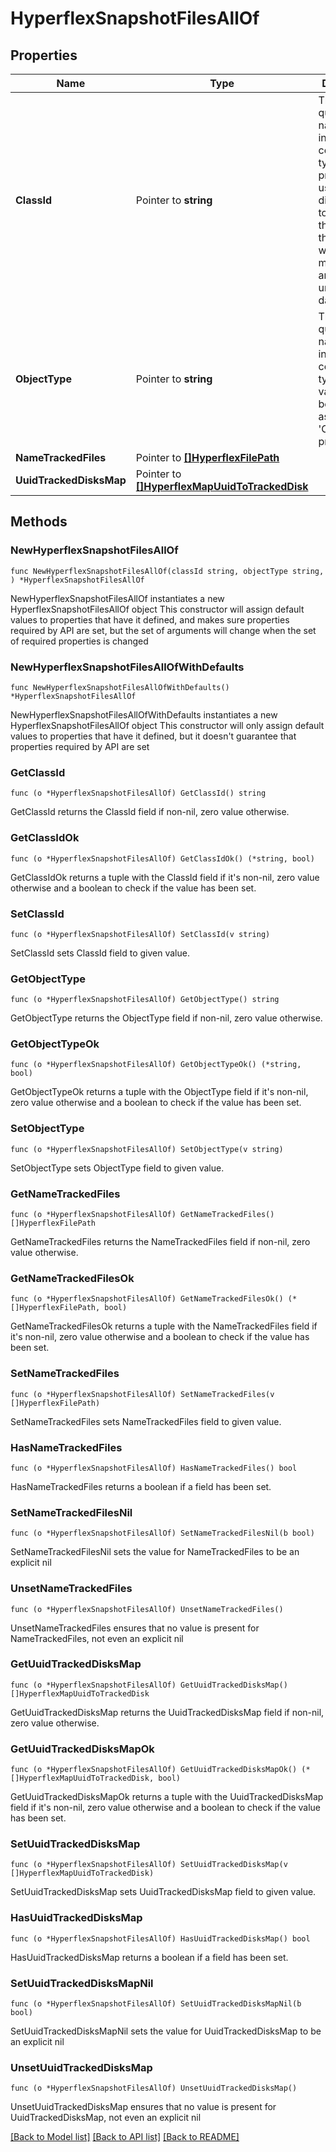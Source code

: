 # HyperflexSnapshotFilesAllOf

## Properties

Name | Type | Description | Notes
------------ | ------------- | ------------- | -------------
**ClassId** | Pointer to **string** | The fully-qualified name of the instantiated, concrete type. This property is used as a discriminator to identify the type of the payload when marshaling and unmarshaling data. | [default to "hyperflex.SnapshotFiles"]
**ObjectType** | Pointer to **string** | The fully-qualified name of the instantiated, concrete type. The value should be the same as the &#39;ClassId&#39; property. | [default to "hyperflex.SnapshotFiles"]
**NameTrackedFiles** | Pointer to [**[]HyperflexFilePath**](hyperflex.FilePath.md) |  | [optional] 
**UuidTrackedDisksMap** | Pointer to [**[]HyperflexMapUuidToTrackedDisk**](hyperflex.MapUuidToTrackedDisk.md) |  | [optional] 

## Methods

### NewHyperflexSnapshotFilesAllOf

`func NewHyperflexSnapshotFilesAllOf(classId string, objectType string, ) *HyperflexSnapshotFilesAllOf`

NewHyperflexSnapshotFilesAllOf instantiates a new HyperflexSnapshotFilesAllOf object
This constructor will assign default values to properties that have it defined,
and makes sure properties required by API are set, but the set of arguments
will change when the set of required properties is changed

### NewHyperflexSnapshotFilesAllOfWithDefaults

`func NewHyperflexSnapshotFilesAllOfWithDefaults() *HyperflexSnapshotFilesAllOf`

NewHyperflexSnapshotFilesAllOfWithDefaults instantiates a new HyperflexSnapshotFilesAllOf object
This constructor will only assign default values to properties that have it defined,
but it doesn't guarantee that properties required by API are set

### GetClassId

`func (o *HyperflexSnapshotFilesAllOf) GetClassId() string`

GetClassId returns the ClassId field if non-nil, zero value otherwise.

### GetClassIdOk

`func (o *HyperflexSnapshotFilesAllOf) GetClassIdOk() (*string, bool)`

GetClassIdOk returns a tuple with the ClassId field if it's non-nil, zero value otherwise
and a boolean to check if the value has been set.

### SetClassId

`func (o *HyperflexSnapshotFilesAllOf) SetClassId(v string)`

SetClassId sets ClassId field to given value.


### GetObjectType

`func (o *HyperflexSnapshotFilesAllOf) GetObjectType() string`

GetObjectType returns the ObjectType field if non-nil, zero value otherwise.

### GetObjectTypeOk

`func (o *HyperflexSnapshotFilesAllOf) GetObjectTypeOk() (*string, bool)`

GetObjectTypeOk returns a tuple with the ObjectType field if it's non-nil, zero value otherwise
and a boolean to check if the value has been set.

### SetObjectType

`func (o *HyperflexSnapshotFilesAllOf) SetObjectType(v string)`

SetObjectType sets ObjectType field to given value.


### GetNameTrackedFiles

`func (o *HyperflexSnapshotFilesAllOf) GetNameTrackedFiles() []HyperflexFilePath`

GetNameTrackedFiles returns the NameTrackedFiles field if non-nil, zero value otherwise.

### GetNameTrackedFilesOk

`func (o *HyperflexSnapshotFilesAllOf) GetNameTrackedFilesOk() (*[]HyperflexFilePath, bool)`

GetNameTrackedFilesOk returns a tuple with the NameTrackedFiles field if it's non-nil, zero value otherwise
and a boolean to check if the value has been set.

### SetNameTrackedFiles

`func (o *HyperflexSnapshotFilesAllOf) SetNameTrackedFiles(v []HyperflexFilePath)`

SetNameTrackedFiles sets NameTrackedFiles field to given value.

### HasNameTrackedFiles

`func (o *HyperflexSnapshotFilesAllOf) HasNameTrackedFiles() bool`

HasNameTrackedFiles returns a boolean if a field has been set.

### SetNameTrackedFilesNil

`func (o *HyperflexSnapshotFilesAllOf) SetNameTrackedFilesNil(b bool)`

 SetNameTrackedFilesNil sets the value for NameTrackedFiles to be an explicit nil

### UnsetNameTrackedFiles
`func (o *HyperflexSnapshotFilesAllOf) UnsetNameTrackedFiles()`

UnsetNameTrackedFiles ensures that no value is present for NameTrackedFiles, not even an explicit nil
### GetUuidTrackedDisksMap

`func (o *HyperflexSnapshotFilesAllOf) GetUuidTrackedDisksMap() []HyperflexMapUuidToTrackedDisk`

GetUuidTrackedDisksMap returns the UuidTrackedDisksMap field if non-nil, zero value otherwise.

### GetUuidTrackedDisksMapOk

`func (o *HyperflexSnapshotFilesAllOf) GetUuidTrackedDisksMapOk() (*[]HyperflexMapUuidToTrackedDisk, bool)`

GetUuidTrackedDisksMapOk returns a tuple with the UuidTrackedDisksMap field if it's non-nil, zero value otherwise
and a boolean to check if the value has been set.

### SetUuidTrackedDisksMap

`func (o *HyperflexSnapshotFilesAllOf) SetUuidTrackedDisksMap(v []HyperflexMapUuidToTrackedDisk)`

SetUuidTrackedDisksMap sets UuidTrackedDisksMap field to given value.

### HasUuidTrackedDisksMap

`func (o *HyperflexSnapshotFilesAllOf) HasUuidTrackedDisksMap() bool`

HasUuidTrackedDisksMap returns a boolean if a field has been set.

### SetUuidTrackedDisksMapNil

`func (o *HyperflexSnapshotFilesAllOf) SetUuidTrackedDisksMapNil(b bool)`

 SetUuidTrackedDisksMapNil sets the value for UuidTrackedDisksMap to be an explicit nil

### UnsetUuidTrackedDisksMap
`func (o *HyperflexSnapshotFilesAllOf) UnsetUuidTrackedDisksMap()`

UnsetUuidTrackedDisksMap ensures that no value is present for UuidTrackedDisksMap, not even an explicit nil

[[Back to Model list]](../README.md#documentation-for-models) [[Back to API list]](../README.md#documentation-for-api-endpoints) [[Back to README]](../README.md)



